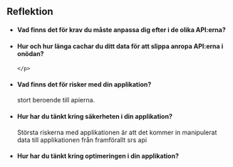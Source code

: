 <h2>Reflektion</h2>
<ul>
<li>
	<h4>Vad finns det för krav du måste anpassa dig efter i de olika API:erna?</h4>
	<p></p>
</li>
<li>
	<h4>Hur och hur länga cachar du ditt data för att slippa anropa API:erna i onödan?</h4>
	<p>
		
	</p>
</li>


<li>
	<h4>Vad finns det för risker med din applikation?</h4>
	<p>
		stort beroende till apierna. 
	</p>
</li>
<li>
	<h4>Hur har du tänkt kring säkerheten i din applikation?</h4>
	<p>Största riskerna med applikationen är att det kommer in manipulerat data till applikationen från framförallt srs api</p>
</li>
<li>
	<h4>Hur har du tänkt kring optimeringen i din applikation?</h4>
	<p></p>
</li>
</ul>
